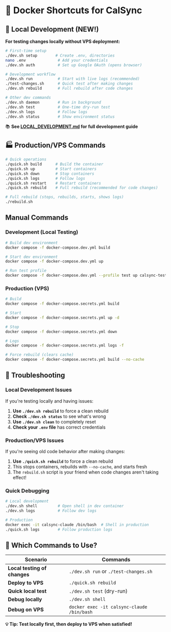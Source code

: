 # 🐳 Docker Shortcuts for CalSync

## 🚀 Local Development (NEW!)

**For testing changes locally without VPS deployment:**

```bash
# First-time setup
./dev.sh setup        # Create .env, directories
nano .env              # Add your credentials
./dev.sh auth          # Set up Google OAuth (opens browser)

# Development workflow  
./dev.sh run           # Start with live logs (recommended)
./test-changes.sh      # Quick test after making changes
./dev.sh rebuild       # Full rebuild after code changes

# Other dev commands
./dev.sh daemon        # Run in background
./dev.sh test          # One-time dry-run test
./dev.sh logs          # Follow logs
./dev.sh status        # Show environment status
```

📚 **See [LOCAL_DEVELOPMENT.md](./LOCAL_DEVELOPMENT.md) for full development guide**

## 🏭 Production/VPS Commands

```bash
# Quick operations
./quick.sh build      # Build the container
./quick.sh up         # Start containers  
./quick.sh down       # Stop containers
./quick.sh logs       # Follow logs
./quick.sh restart    # Restart containers
./quick.sh rebuild    # Full rebuild (recommended for code changes)

# Full rebuild (stops, rebuilds, starts, shows logs)
./rebuild.sh
```

## Manual Commands

### Development (Local Testing)
```bash
# Build dev environment
docker compose -f docker-compose.dev.yml build

# Start dev environment
docker compose -f docker-compose.dev.yml up

# Run test profile
docker compose -f docker-compose.dev.yml --profile test up calsync-test
```

### Production (VPS)
```bash
# Build
docker compose -f docker-compose.secrets.yml build

# Start
docker compose -f docker-compose.secrets.yml up -d

# Stop  
docker compose -f docker-compose.secrets.yml down

# Logs
docker compose -f docker-compose.secrets.yml logs -f

# Force rebuild (clears cache)
docker compose -f docker-compose.secrets.yml build --no-cache
```

## 🔧 Troubleshooting

### Local Development Issues
If you're testing locally and having issues:
1. **Use `./dev.sh rebuild`** to force a clean rebuild
2. **Check `./dev.sh status`** to see what's wrong
3. **Use `./dev.sh clean`** to completely reset
4. **Check your `.env` file** has correct credentials

### Production/VPS Issues  
If you're seeing old code behavior after making changes:
1. **Use `./quick.sh rebuild`** to force a clean rebuild
2. This stops containers, rebuilds with `--no-cache`, and starts fresh
3. The `rebuild.sh` script is your friend when code changes aren't taking effect!

### Quick Debugging
```bash
# Local development
./dev.sh shell         # Open shell in dev container
./dev.sh logs          # Follow dev logs

# Production
docker exec -it calsync-claude /bin/bash  # Shell in production
./quick.sh logs        # Follow production logs
```

## 🎯 Which Commands to Use?

| Scenario | Commands |
|----------|----------|
| **Local testing of changes** | `./dev.sh run` or `./test-changes.sh` |
| **Deploy to VPS** | `./quick.sh rebuild` |
| **Quick local test** | `./dev.sh test` (dry-run) |
| **Debug locally** | `./dev.sh shell` |
| **Debug on VPS** | `docker exec -it calsync-claude /bin/bash` |

**💡 Tip: Test locally first, then deploy to VPS when satisfied!**